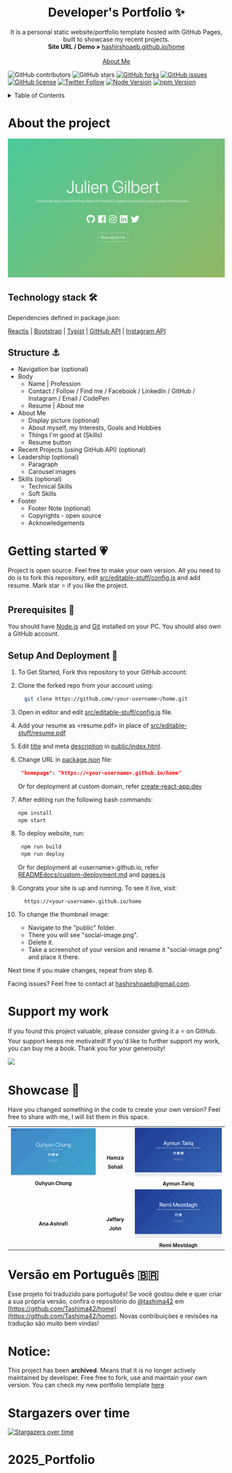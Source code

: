 <!-- PROJECT LOGO -->
<br />
<p align="center">
  <h1 align="center">Developer's Portfolio ✨</h1>

  <p align="center">
    It is a personal static website/portfolio template hosted with GitHub Pages, built to showcase my recent projects. 
    <br/>
    <strong>Site URL / Demo » </strong> 
    <a href="https://hashirshoaeb.github.io/home">hashirshoaeb.github.io/home</a>
    <br />
    <br />
    <a href="https://hashirshoaeb.github.io">About Me</a>
  </p>
</p>

![GitHub contributors](https://img.shields.io/github/contributors/hashirshoaeb/home?color=ffcc66&style=for-the-badge)
![GitHub stars](https://img.shields.io/github/stars/hashirshoaeb/home?color=ffcc66&style=for-the-badge)
[![GitHub forks](https://img.shields.io/github/forks/hashirshoaeb/home?style=for-the-badge)](https://github.com/hashirshoaeb/star_book/network)
[![GitHub issues](https://img.shields.io/github/issues/hashirshoaeb/home?color=ffcc66&style=for-the-badge)](https://github.com/hashirshoaeb/star_book/issues)
[![GitHub license](https://img.shields.io/github/license/hashirshoaeb/home?style=for-the-badge)](https://github.com/hashirshoaeb/home/blob/master/LICENSE)
[![Twitter Follow](https://img.shields.io/twitter/follow/hashirshoaeb?color=ffcc66&logo=twitter&logoColor=ffffff&style=for-the-badge)](https://twitter.com/hashirshoaeb)
[![Node Version](https://img.shields.io/static/v1?label=Node&message=^22.12.0&color=026e00&style=for-the-badge)](https://nodejs.org)
[![npm Version](https://img.shields.io/static/v1?label=npm&message=^10.9.0&color=cb0000&style=for-the-badge)](https://nodejs.org)

<!-- TABLE OF CONTENTS -->
<details>
  <summary>Table of Contents</summary>
  <ol>
    <li>
      <a href="#about-the-project">About the project</a>
      <ul>
        <li>
          <a href="#technology-stack-">Technology Stack 🛠️</a>
        </li>
        <li>
          <a href="#structure-">Structure ⚓</a>
        </li>
      </ul>
    </li>
    <li>
      <a href="#getting-started">Getting started 💗</a>
      <ul>
        <li>
          <a href="#prerequisites-">Prerequisites 🍪</a>
        </li>
        <li>
          <a href="#setup-and-deployment-">Setup And Deployment 🔧</a>
        </li>
      </ul>
    </li>
    <li>
      <a href="#support-my-work">Support my work</a>
    </li>
    <li>
      <a href="#showcase-">Showcase 🚀</a>
    </li>
    <li>
      <a href="#versão-em-português-brazil">Versão em Português :brazil:</a>
    </li>
    <li>
      <a href="#notice">Notice</a>
    </li>
    <li>
      <a href="#stargazers-over-time">Stargazers over time</a>
    </li>
  </ol>
</details>

# About the project

[![Site preview](/public/social-image.png)](https://hashirshoaeb.github.io/home)


## Technology stack 🛠️

Dependencies defined in package.json:

[Reactjs](https://reactjs.org/)
| [Bootstrap](https://getbootstrap.com/)
| [Typist](https://github.com/jstejada/react-typist)
| [GitHub API](https://developer.github.com/v3/repos/)
| [Instagram API](https://www.instagram.com/developer/embedding/)

## Structure ⚓

- Navigation bar (optional)
- Body
  - Name | Profession
  - Contact / Follow / Find me / Facebook / LinkedIn / GitHub / Instagram / Email / CodePen
  - Resume | About me
- About Me
  - Display picture (optional)
  - About myself, my Interests, Goals and Hobbies
  - Things I'm good at (Skills)
  - Resume button
- Recent Projects (using GitHub API) (optional)
- Leadership (optional)
  - Paragraph
  - Carousel images
- Skills (optional)
  - Technical Skills
  - Soft Skills
- Footer
  - Footer Note (optional)
  - Copyrights - open source
  - Acknowledgements

# Getting started 💗

Project is open source. Feel free to make your own version. All you need to do is to fork this repository, edit [src/editable-stuff/config.js](./src/editable-stuff/config.js) and add resume. Mark star ⭐ if you like the project.

## Prerequisites 🍪

You should have [Node.js](https://nodejs.org/en/) and [Git](https://git-scm.com/) installed on your PC. You should also own a GitHub account.

## Setup And Deployment 🔧

1. To Get Started, Fork this repository to your GitHub account:
2. Clone the forked repo from your account using:

   ```bash
     git clone https://github.com/<your-username>/home.git
   ```

3. Open in editor and edit [src/editable-stuff/config.js](./src/editable-stuff/config.js) file.

4. Add your resume as <resume.pdf> in place of [src/editable-stuff/resume.pdf](./src/editable-stuff/)

5. Edit [title](./public/index.html#L34) and meta [description](./public/index.html#L13) in [public/index.html](./public/index.html).
6. Change URL in [package.json](./package.json) file:

   ```json
    "homepage": "https://<your-username>.github.io/home"
   ```

   Or for deployment at custom domain, refer [create-react-app.dev](https://create-react-app.dev/docs/deployment/#step-1-add-homepage-to-packagejson)

7. After editing run the following bash commands:

   ```bash
   npm install
   npm start
   ```

8. To deploy website, run:

   ```bash
    npm run build
    npm run deploy
   ```

   Or for deployment at \<username>.github.io, refer [READMEdocs/custom-deployment.md](./READMEdocs/custom-deployment.md) and [pages.js](./pages.js)

9. Congrats your site is up and running. To see it live, visit:

   ```https
     https://<your-username>.github.io/home
   ```

10. To change the thumbnail image:

    - Navigate to the "public" folder.  
    - There you will see "social-image.png".  
    - Delete it.   
    - Take a screenshot of your version and rename it "social-image.png" and place it there.  
    
   Next time if you make changes, repeat from step 8.

Facing issues? Feel free to contact at hashirshoaeb@gmail.com.

# Support my work

If you found this project valuable, please consider giving it a ⭐️ on GitHub. Your support keeps me motivated! If you'd like to further support my work, you can buy me a book. Thank you for your generosity!

<div>
  <a href="https://www.buymeacoffee.com/hashirshoaeb"><img src="https://img.buymeacoffee.com/button-api/?text=Buy me a book&emoji=📖&slug=hashirshoaeb&button_colour=5F7FFF&font_colour=ffffff&font_family=Cookie&outline_colour=000000&coffee_colour=FFDD00" /></a>
 </div>

# Showcase 🚀

Have you changed something in the code to create your own version? Feel free to share with me, I will list them in this space.

<table>
  <tr>
    <td align="center">
      <a href="https://github.com/justiceserv/justiceserv.github.io">
        <img src="READMEdocs/justiceserv-github-io-home.gif" width="300px" alt="" />
        <br />
        <sub><b>Guhyun Chung</b></sub>
      </a>
      <br />
    </td>
    <td align="center">
      <a href="https://github.com/hamzasohail0/home/">
        <img src="READMEdocs/hamzasohail0-github-io-home.gif" width="300px" alt="" />
        <br />
        <sub><b>Hamza Sohail</b></sub>
      </a>
      <br />
    </td>
    <td align="center">
      <a href="https://github.com/AymunTariq/home/">
        <img src="READMEdocs/aymuntariq-github-io-home.gif" width="300px" alt="" />
        <br />
        <sub><b>Aymun Tariq</b></sub>
      </a>
      <br />
    </td>
  </tr>
  <tr>
    <td align="center">
      <a href="https://github.com/anaashrafi/home/">
        <img src="READMEdocs/anaashrafi-github-io-home.gif" width="300px" alt="" />
        <br />
        <sub><b>Ana Ashrafi</b></sub>
      </a>
      <br />
    </td>
    <td align="center">
      <a href="https://github.com/jefferyjohn/home/">
        <img src="READMEdocs/jefferyjohn-github-io-home.gif" width="300px" alt="" />
        <br />
        <sub><b>Jeffery John</b></sub>
      </a>
      <br />
    </td>
    <td align="center">
      <a href="https://github.com/remimestdagh/home/">
        <img src="READMEdocs/remimestdagh-github-io-home.gif" width="300px" alt="" />
        <br />
        <sub><b>Remi Mestdagh</b></sub>
      </a>
      <br />
    </td>
  </tr>
</table>

# Versão em Português :brazil:

Esse projeto foi traduzido para português! Se você gostou dele e quer criar a sua própria versão, confira o repositório do [@tashima42](https://github.com/tashima42) em [https://github.com/Tashima42/home](https://github.com/Tashima42/home).
Novas contribuições e revisões na tradução são muito bem vindas!

# Notice:

This project has been **archived**. Means that it is no longer actively maintained by developer. Free free to fork, use and maintain your own version. You can check my new portfolio template [here](https://github.com/hashirshoaeb/portfolio)

# Stargazers over time

[![Stargazers over time](https://starchart.cc/hashirshoaeb/home.svg)](https://starchart.cc/hashirshoaeb/home)
# 2025_Portfolio
